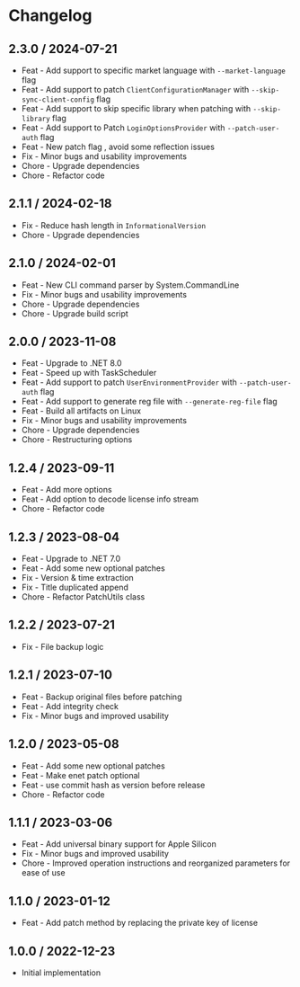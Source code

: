 ﻿# Changelog

## 2.3.0 / 2024-07-21

- Feat - Add support to specific market language with `--market-language` flag
- Feat - Add support to patch `ClientConfigurationManager` with `--skip-sync-client-config` flag
- Feat - Add support to skip specific library when patching with `--skip-library` flag
- Feat - Add support to Patch `LoginOptionsProvider` with `--patch-user-auth` flag
- Feat - New patch flag , avoid some reflection issues
- Fix - Minor bugs and usability improvements
- Chore - Upgrade dependencies
- Chore - Refactor code

## 2.1.1 / 2024-02-18

- Fix - Reduce hash length in `InformationalVersion`
- Chore - Upgrade dependencies

## 2.1.0 / 2024-02-01

- Feat - New CLI command parser by System.CommandLine
- Fix - Minor bugs and usability improvements
- Chore - Upgrade dependencies
- Chore - Upgrade build script

## 2.0.0 / 2023-11-08

- Feat - Upgrade to .NET 8.0
- Feat - Speed up with TaskScheduler
- Feat - Add support to patch `UserEnvironmentProvider` with `--patch-user-auth` flag
- Feat - Add support to generate reg file with `--generate-reg-file` flag
- Feat - Build all artifacts on Linux
- Fix - Minor bugs and usability improvements
- Chore - Upgrade dependencies
- Chore - Restructuring options

## 1.2.4 / 2023-09-11

- Feat - Add more options
- Feat - Add option to decode license info stream
- Chore - Refactor code

## 1.2.3 / 2023-08-04

- Feat - Upgrade to .NET 7.0
- Feat - Add some new optional patches
- Fix - Version & time extraction
- Fix - Title duplicated append
- Chore - Refactor PatchUtils class

## 1.2.2 / 2023-07-21

- Fix - File backup logic

## 1.2.1 / 2023-07-10

- Feat - Backup original files before patching
- Feat - Add integrity check
- Fix - Minor bugs and improved usability

## 1.2.0 / 2023-05-08

- Feat - Add some new optional patches
- Feat - Make enet patch optional
- Feat - use commit hash as version before release
- Chore - Refactor code

## 1.1.1 / 2023-03-06

- Feat - Add universal binary support for Apple Silicon
- Fix - Minor bugs and improved usability
- Chore - Improved operation instructions and reorganized parameters for ease of use

## 1.1.0 / 2023-01-12

- Feat - Add patch method by replacing the private key of license

## 1.0.0 / 2022-12-23

- Initial implementation
